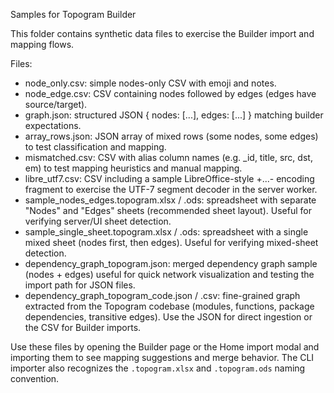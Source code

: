 Samples for Topogram Builder

This folder contains synthetic data files to exercise the Builder import and mapping flows.

Files:
- node_only.csv: simple nodes-only CSV with emoji and notes.
- node_edge.csv: CSV containing nodes followed by edges (edges have source/target).
- graph.json: structured JSON { nodes: [...], edges: [...] } matching builder expectations.
- array_rows.json: JSON array of mixed rows (some nodes, some edges) to test classification and mapping.
- mismatched.csv: CSV with alias column names (e.g. _id, title, src, dst, em) to test mapping heuristics and manual mapping.
- libre_utf7.csv: CSV including a sample LibreOffice-style +...- encoding fragment to exercise the UTF-7 segment decoder in the server worker.
- sample_nodes_edges.topogram.xlsx / .ods: spreadsheet with separate "Nodes" and "Edges" sheets (recommended sheet layout). Useful for verifying server/UI sheet detection.
- sample_single_sheet.topogram.xlsx / .ods: spreadsheet with a single mixed sheet (nodes first, then edges). Useful for verifying mixed-sheet detection.
- dependency_graph_topogram.json: merged dependency graph sample (nodes + edges) useful for quick network visualization and testing the import path for JSON files.
- dependency_graph_topogram_code.json / .csv: fine-grained graph extracted from the Topogram codebase (modules, functions, package dependencies, transitive edges). Use the JSON for direct ingestion or the CSV for Builder imports.

Use these files by opening the Builder page or the Home import modal and importing them to see mapping suggestions and merge behavior. The CLI importer also recognizes the `.topogram.xlsx` and `.topogram.ods` naming convention.
